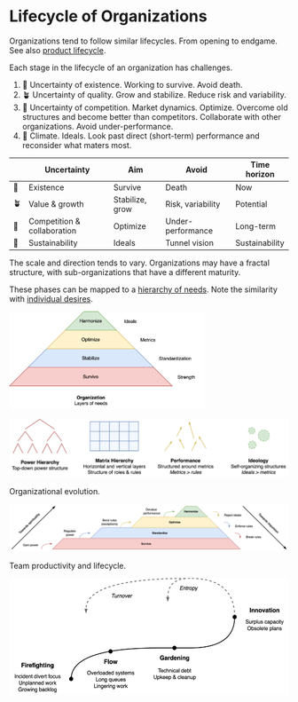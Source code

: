 # Lifecycle of Organizations

Organizations tend to follow similar lifecycles. From opening to endgame. See also [product lifecycle](../labour/lifecycle.md).



Each stage in the lifecycle of an organization has challenges.

1. 🌱 Uncertainty of existence. Working to survive. Avoid death.
2. 🪴 Uncertainty of quality. Grow and stabilize. Reduce risk and variability.
3. 🌳 Uncertainty of competition. Market dynamics. Optimize. Overcome old structures and become better than competitors. Collaborate with other organizations. Avoid under-performance.
4. 🍂 Climate. Ideals. Look past direct (short-term) performance and reconsider what maters most.



|      | Uncertainty                 | Aim             | Avoid             | Time horizon   |
| ---- | --------------------------- | --------------- | ----------------- | -------------- |
| 🌱    | Existence                   | Survive         | Death             | Now            |
| 🪴    | Value & growth              | Stabilize, grow | Risk, variability | Potential      |
| 🌳    | Competition & collaboration | Optimize        | Under-performance | Long-term      |
| 🍂    | Sustainability              | Ideals          | Tunnel vision     | Sustainability |

The scale and direction tends to vary. Organizations may have a fractal structure, with sub-organizations that have a different maturity.



These phases can be mapped to a [hierarchy of needs](https://en.wikipedia.org/wiki/Maslow%27s_hierarchy_of_needs). Note the similarity with [individual desires](../psychology/desires.md).

<img src="../img/pyramid-organiational-desire.png" alt="organiational-desire" style="width:70%;" />



![organization-progression](../img/organization-progression.png)



Organizational evolution.

![pyramid-organiational-progression](../img/pyramid-organiational-progression.png)

Team productivity and lifecycle.

<img src="../img/team-productivity-lifecycle.png" alt="team-maturity-lifecycle" style="height:15em;" />

